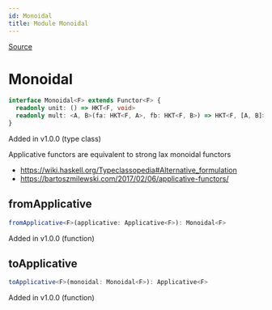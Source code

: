 ```yaml
---
id: Monoidal
title: Module Monoidal
---
```


[Source](https://github.com/gcanti/fp-ts/blob/master/src/Monoidal.ts)

# Monoidal

```ts
interface Monoidal<F> extends Functor<F> {
  readonly unit: () => HKT<F, void>
  readonly mult: <A, B>(fa: HKT<F, A>, fb: HKT<F, B>) => HKT<F, [A, B]>
}
```

Added in v1.0.0 (type class)

Applicative functors are equivalent to strong lax monoidal functors

- https://wiki.haskell.org/Typeclassopedia#Alternative_formulation
- https://bartoszmilewski.com/2017/02/06/applicative-functors/

## fromApplicative

```ts
fromApplicative<F>(applicative: Applicative<F>): Monoidal<F>
```

Added in v1.0.0 (function)

## toApplicative

```ts
toApplicative<F>(monoidal: Monoidal<F>): Applicative<F>
```

Added in v1.0.0 (function)
